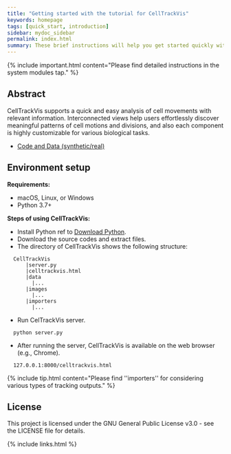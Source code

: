 ```yaml
---
title: "Getting started with the tutorial for CellTrackVis"
keywords: homepage
tags: [quick_start, introduction]
sidebar: mydoc_sidebar
permalink: index.html
summary: These brief instructions will help you get started quickly with CellTrackVis.
---
```


{% include important.html content="Please find detailed instructions in the system modules tap." %}

## Abstract

CellTrackVis supports a quick and easy analysis of cell movements with relevant information.
Interconnected views help users effortlessly discover meaningful patterns of cell motions and divisions, and also each component is highly customizable for various biological tasks.

- [Code and Data (synthetic/real)](http://github.com/scbeom/celltrackvis/)

## Environment setup

**Requirements:**
- macOS, Linux, or Windows
- Python 3.7+

**Steps of using CellTrackVis:**

- Install Python ref to [Download Python](https://www.python.org/downloads/).
- Download the source codes and extract files.
- The directory of CellTrackVis shows the following structure:
```
  CellTrackVis
      |server.py
      |celltrackvis.html
      |data
        |...
      |images
        |...
      |importers
        |...
```

- Run CelTrackVis server.
```
  python server.py
```

- After running the server, CellTrackVis is available on the web browser (e.g., Chrome).
```
  127.0.0.1:8000/celltrackvis.html
```

{% include tip.html content="Please find ''importers'' for considering various types of tracking outputs." %}

## License
This project is licensed under the GNU General Public License v3.0 - see the LICENSE file for details.

{% include links.html %}
